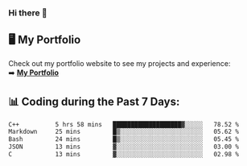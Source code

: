 ### Hi there 🌱  

## 🖥️ My Portfolio  
Check out my portfolio website to see my projects and experience:  
➡️ [**My Portfolio**](https://dieg0raf.github.io/)  

## 📊 Coding during the Past 7 Days: 
<!--START_SECTION:waka-->

```txt
C++          5 hrs 58 mins   ███████████████████▓░░░░░   78.52 %
Markdown     25 mins         █▒░░░░░░░░░░░░░░░░░░░░░░░   05.62 %
Bash         24 mins         █▒░░░░░░░░░░░░░░░░░░░░░░░   05.45 %
JSON         13 mins         ▓░░░░░░░░░░░░░░░░░░░░░░░░   03.00 %
C            13 mins         ▓░░░░░░░░░░░░░░░░░░░░░░░░   02.98 %
```

<!--END_SECTION:waka-->
<!--
**Dieg0raf/Dieg0raf** is a ✨ _special_ ✨ repository because its `README.md` (this file) appears on your GitHub profile.

Here are some ideas to get you started:

- 🔭 I’m currently working on ...
- 🌱 I’m currently learning ...
- 👯 I’m looking to collaborate on ...
- 🤔 I’m looking for help with ...
- 💬 Ask me about ...
- 📫 How to reach me: ...
- 😄 Pronouns: ...
- ⚡ Fun fact: ...
-->
